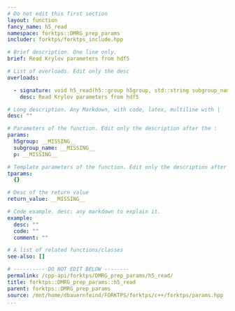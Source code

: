 ```yaml
---
# Do not edit this first section
layout: function
fancy_name: h5_read
namespace: forktps::DMRG_prep_params
includer: forktps/forktps_include.hpp

# Brief description. One line only.
brief: Read Krylov parameters from hdf5

# List of overloads. Edit only the desc
overloads:

  - signature: void h5_read(h5::group h5group, std::string subgroup_name, forktps::DMRG_prep_params &p)
    desc: Read Krylov parameters from hdf5

# Long description. Any Markdown, with code, latex, multiline with |
desc: ""

# Parameters of the function. Edit only the description after the :
params:
  h5group: __MISSING__
  subgroup_name: __MISSING__
  p: __MISSING__

# Template parameters of the function. Edit only the description after the :
tparams:
  {}

# Desc of the return value
return_value: __MISSING__

# Code example. desc: any markdown to explain it.
example:
  desc: ""
  code: ""
  comment: ""

# A list of related functions/classes
see-also: []

# ---------- DO NOT EDIT BELOW --------
permalink: /cpp-api/forktps/DMRG_prep_params/h5_read/
title: forktps::DMRG_prep_params::h5_read
parent: forktps::DMRG_prep_params
source: /mnt/home/dbauernfeind/FORKTPS/forktps/c++/forktps/params.hpp
...
```


